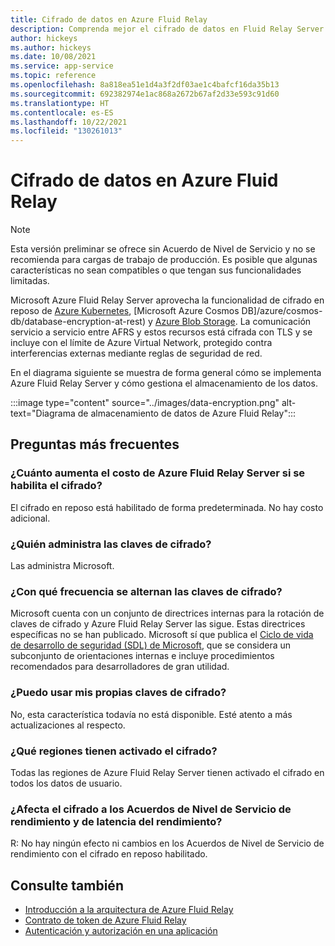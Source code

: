 ```yaml
---
title: Cifrado de datos en Azure Fluid Relay
description: Comprenda mejor el cifrado de datos en Fluid Relay Server.
author: hickeys
ms.author: hickeys
ms.date: 10/08/2021
ms.service: app-service
ms.topic: reference
ms.openlocfilehash: 8a818ea51e1d4a3f2df03ae1c4bafcf16da35b13
ms.sourcegitcommit: 692382974e1ac868a2672b67af2d33e593c91d60
ms.translationtype: HT
ms.contentlocale: es-ES
ms.lasthandoff: 10/22/2021
ms.locfileid: "130261013"
---
```

# <a name="data-encryption-in-azure-fluid-relay"></a>Cifrado de datos en Azure Fluid Relay

> [!NOTE]
> Esta versión preliminar se ofrece sin Acuerdo de Nivel de Servicio y no se recomienda para cargas de trabajo de producción. Es posible que algunas características no sean compatibles o que tengan sus funcionalidades limitadas.

Microsoft Azure Fluid Relay Server aprovecha la funcionalidad de cifrado en reposo de [Azure Kubernetes](../../aks/enable-host-encryption.md), [Microsoft Azure Cosmos DB]/azure/cosmos-db/database-encryption-at-rest) y [Azure Blob Storage](../../storage/common/storage-service-encryption.md). La comunicación servicio a servicio entre AFRS y estos recursos está cifrada con TLS y se incluye con el límite de Azure Virtual Network, protegido contra interferencias externas mediante reglas de seguridad de red.

En el diagrama siguiente se muestra de forma general cómo se implementa Azure Fluid Relay Server y cómo gestiona el almacenamiento de los datos.

:::image type="content" source="../images/data-encryption.png" alt-text="Diagrama de almacenamiento de datos de Azure Fluid Relay":::

## <a name="frequently-asked-questions"></a>Preguntas más frecuentes

### <a name="how-much-more-does-azure-fluid-relay-server-cost-if-encryption-is-enabled"></a>¿Cuánto aumenta el costo de Azure Fluid Relay Server si se habilita el cifrado?

El cifrado en reposo está habilitado de forma predeterminada. No hay costo adicional.

### <a name="who-manages-the-encryption-keys"></a>¿Quién administra las claves de cifrado?

Las administra Microsoft.

### <a name="how-often-are-encryption-keys-rotated"></a>¿Con qué frecuencia se alternan las claves de cifrado?

Microsoft cuenta con un conjunto de directrices internas para la rotación de claves de cifrado y Azure Fluid Relay Server las sigue. Estas directrices específicas no se han publicado. Microsoft sí que publica el [Ciclo de vida de desarrollo de seguridad (SDL) de Microsoft](https://www.microsoft.com/sdl/default.aspx), que se considera un subconjunto de orientaciones internas e incluye procedimientos recomendados para desarrolladores de gran utilidad.

### <a name="can-i-use-my-own-encryption-keys"></a>¿Puedo usar mis propias claves de cifrado?

No, esta característica todavía no está disponible. Esté atento a más actualizaciones al respecto. 

### <a name="what-regions-have-encryption-turned-on"></a>¿Qué regiones tienen activado el cifrado?

Todas las regiones de Azure Fluid Relay Server tienen activado el cifrado en todos los datos de usuario.

### <a name="does-encryption-affect-the-performance-latency-and-throughput-slas"></a>¿Afecta el cifrado a los Acuerdos de Nivel de Servicio de rendimiento y de latencia del rendimiento?

R: No hay ningún efecto ni cambios en los Acuerdos de Nivel de Servicio de rendimiento con el cifrado en reposo habilitado.

## <a name="see-also"></a>Consulte también

- [Introducción a la arquitectura de Azure Fluid Relay](architecture.md)
- [Contrato de token de Azure Fluid Relay](../how-tos/fluid-json-web-token.md)
- [Autenticación y autorización en una aplicación](authentication-authorization.md)